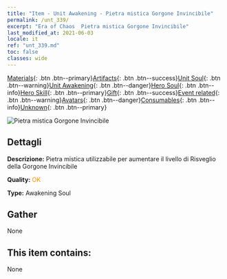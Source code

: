 ```yaml
---
title: "Item - Unit Awakening - Pietra mistica Gorgone Invincibile"
permalink: /unt_339/
excerpt: "Era of Chaos  Pietra mistica Gorgone Invincibile"
last_modified_at: 2021-06-03
locale: it
ref: "unt_339.md"
toc: false
classes: wide
---
```

 [Materials](/ItemsIT/){: .btn .btn--primary}[Artifacts](/ItemsIT/Artifacts/){: .btn .btn--success}[Unit Soul](/ItemsIT/UnitSoul/){: .btn .btn--warning}[Unit Awakening](/ItemsIT/UnitAwakening/){: .btn .btn--danger}[Hero Soul](/ItemsIT/HeroSoul/){: .btn .btn--info}[Hero Skill](/ItemsIT/HeroSkill/){: .btn .btn--primary}[Gift](/ItemsIT/Gift/){: .btn .btn--success}[Event related](/ItemsIT/Events/){: .btn .btn--warning}[Avatars](/ItemsIT/Avatars/){: .btn .btn--danger}[Consumables](/ItemsIT/Consumables/){: .btn .btn--info}[Unknown](/ItemsIT/Unknown/){: .btn .btn--primary}

 ![Pietra mistica Gorgone Invincibile](/images/u/tia_manniu.jpg)

## Dettagli
 **Descrizione:** Pietra mistica utilizzabile per aumentare il livello di Risveglio della Gorgone Invincibile

 **Quality:** <span style="color: #FF8C00">OK</span>

 **Type:** Awakening Soul

## Gather

  None

## This item contains:

  None


